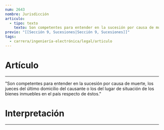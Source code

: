```yaml
---
num: 2643
nombre: Jurisdicción
articulo:
  - tipo: texto
    texto: Son competentes para entender en la sucesión por causa de muerte, los jueces del último domicilio del causante o los del lugar de situación de los bienes inmuebles en el país respecto de éstos.
previo: "[[Sección 9, Sucesiones|Sección 9, Sucesiones]]"
tags:
  - carrera/ingeniería-electrónica/legal/articulo
---
```

# Artículo
---
"Son competentes para entender en la sucesión por causa de muerte, los jueces del último domicilio del causante o los del lugar de situación de los bienes inmuebles en el país respecto de éstos."

# Interpretación
---
